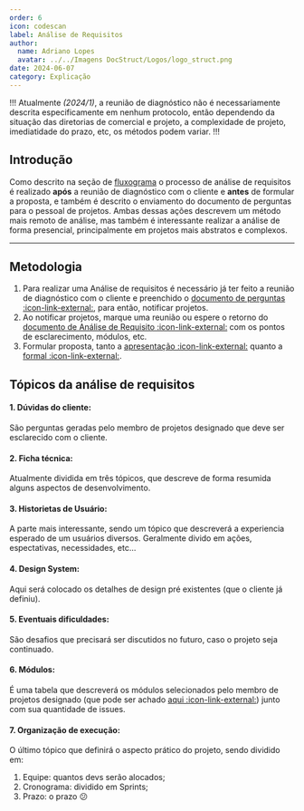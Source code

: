 ```yaml
---
order: 6
icon: codescan
label: Análise de Requisitos
author:
  name: Adriano Lopes
  avatar: ../../Imagens DocStruct/Logos/logo_struct.png
date: 2024-06-07
category: Explicação
---
```


!!!
Atualmente _(2024/1)_, a reunião de diagnóstico não é necessariamente descrita especificamente em nenhum protocolo, então dependendo da situação das diretorias de comercial e projeto, a complexidade de projeto, imediatidade do prazo, etc, os métodos podem variar. 
!!!

## Introdução

Como descrito na seção de [fluxograma](/organizacao-interna/diretoria-comercial/fluxograma) o processo de análise de requisitos é realizado **após** a reunião de diagnóstico com o cliente e **antes** de formular a proposta, e também é descrito o enviamento do documento de perguntas para o pessoal de projetos. Ambas dessas ações descrevem um método mais remoto de análise, mas também é interessante realizar a análise de forma presencial, principalmente em projetos mais abstratos e complexos.

---

## Metodologia

1. Para realizar uma Análise de requisitos é necessário já ter feito a reunião de diagnóstico com o cliente e preenchido o [documento de perguntas :icon-link-external:](https://docs.google.com/document/d/10Ue1wc7tpNOn8HKvkqfSst77uanTc86dMnFYXFW2dI8/edit?usp=sharing), para então, notificar projetos.
2. Ao notificar projetos, marque uma reunião ou espere o retorno do [documento de Análise de Requisito :icon-link-external:](https://docs.google.com/document/d/1ig9QhNwcJ1z-vNr2m4LLCnl4DRAeHqxWSJbsdazhtTQ/edit?usp=sharing) com os pontos de esclarecimento, módulos, etc.
3. Formular proposta, tanto a [apresentação :icon-link-external:](https://docs.google.com/presentation/d/1PxR4J9Y9HZlPmiHjc0Ix7YmKsNatAZd6BV7c8-CnuQE/edit?usp=drive_link) quanto a [formal :icon-link-external:](https://docs.google.com/document/d/1Tw6Og31aA3OihUYRDutb123idpA9EnkGQrCJOTjS4GM/edit?usp=drive_link).

## Tópicos da análise de requisitos

#### 1. Dúvidas do cliente:

São perguntas geradas pelo membro de projetos designado que deve ser esclarecido com o cliente.

#### 2. Ficha técnica:

Atualmente dividida em três tópicos, que descreve de forma resumida alguns aspectos de desenvolvimento.

#### 3. Historietas de Usuário:

A parte mais interessante, sendo um tópico que descreverá a experiencia esperado de um usuários diversos. Geralmente divido em ações, espectativas, necessidades, etc...

#### 4. Design System:

Aqui será colocado os detalhes de design pré existentes (que o cliente já definiu).

#### 5. Eventuais dificuldades:

São desafios que precisará ser discutidos no futuro, caso o projeto seja continuado.

#### 6. Módulos:

É uma tabela que descreverá os módulos selecionados pelo membro de projetos designado (que pode ser achado [aqui :icon-link-external:](https://docs.google.com/spreadsheets/d/1D9zf_UfbokxbzPC7ISCn73gs7Sdq0HRHIehmjYmfDvU/edit?usp=sharing)) junto com sua quantidade de issues.

#### 7. Organização de execução:

O último tópico que definirá o aspecto prático do projeto, sendo dividido em:
1. Equipe: quantos devs serão alocados;
2. Cronograma: dividido em Sprints;
3. Prazo: o prazo 😕
